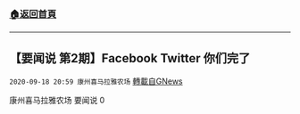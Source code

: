 ###  [:house:返回首頁](https://github.com/ourhimalayas/txt)
---

## 【要闻说 第2期】Facebook Twitter 你们完了
`2020-09-18 20:59 康州喜马拉雅农场` [轉載自GNews](https://gnews.org/zh-hant/367517/)

康州喜马拉雅农场 要闻说
0
